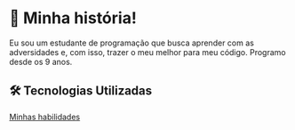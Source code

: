 # 🚀 Minha história!
Eu sou um estudante de programação que busca aprender com as adversidades e, com isso, trazer
o meu melhor para meu código. Programo desde os 9 anos.

## 🛠️ Tecnologias Utilizadas

[Minhas habilidades](https://skillicons.dev/icons?i=php,laravel,c,linux,docker,nginx,elixir,lua,graphql,postgres,redis,git,gitlab,obsidian,rabbitmq,elasticsearch,python,js)
